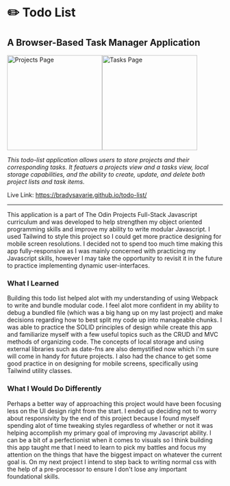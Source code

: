 <h1>✏️ Todo List</h1>

<h2>A Browser-Based Task Manager Application</h2>

<div style='display:flex;'>
<img width="222" alt="Projects Page" src="https://user-images.githubusercontent.com/106128212/227796735-d0df7d25-38cf-4054-9c75-7a4f746cb598.png">
<img width="222" alt="Tasks Page" src="https://user-images.githubusercontent.com/106128212/227796739-1c3412ae-48ce-441c-83d3-3b71a41a02c9.png">
</div>

<em>This todo-list application allows users to store projects and their corresponding tasks. It featuers a projects view and a tasks view, local storage capabilities, and the ability to create, update, and delete both project lists and task items.</em>

Live Link: https://bradysavarie.github.io/todo-list/

<hr>

This application is a part of The Odin Projects Full-Stack Javascript curriculum and was developed to help strengthen my object oriented programming skills and improve my ability to write modular Javascript. I used Tailwind to style this project so I could get more practice designing for mobile screen resolutions. I decided not to spend too much time making this app fully-responsive as I was mainly concerned with practicing my Javascript skills, however I may take the opportunity to revisit it in the future to practice implementing dynamic user-interfaces.

<h3>What I Learned</h3>

Building this todo list helped alot with my understanding of using Webpack to write and bundle modular code. I feel alot more confident in my ability to debug a bundled file (which was a big hang up on my last project) and make decisions regarding how to best split my code up into manageable chunks. I was able to practice the SOLID principles of design while create this app and familiarize myself with a few useful topics such as the CRUD and MVC methods of organizing code. The concepts of local storage and using external libraries such as date-fns are also demystified now which i'm sure will come in handy for future projects. I also had the chance to get some good practice in on designing for mobile screens, specifically using Tailwind utility classes.

<h3>What I Would Do Differently</h3>

Perhaps a better way of approaching this project would have been focusing less on the UI design right from the start. I ended up deciding not to worry about responsivity by the end of this project because I found myself spending alot of time tweaking styles regardless of whether or not it was helping accomplish my primary goal of improving my Javascript ability. I can be a bit of a perfectionist when it comes to visuals so I think building this app taught me that I need to learn to pick my battles and focus my attention on the things that have the biggest impact on whatever the current goal is.
On my next project I intend to step back to writing normal css with the help of a pre-processor to ensure I don't lose any important foundational skills.


